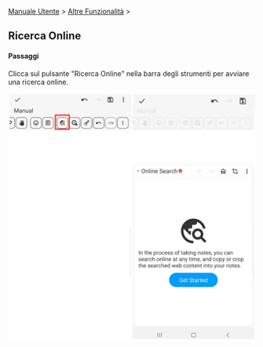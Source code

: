[Manuale Utente](/dragonnest/drawnote/manual/it) > [Altre Funzionalità](/dragonnest/drawnote/manual/it/more) >

Ricerca Online
---
#### Passaggi
Clicca sul pulsante "Ricerca Online" nella barra degli strumenti per avviare una ricerca online.

![Ricerca Online](imgs/online_search.png)